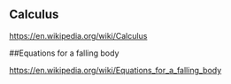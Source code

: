 ## Calculus

https://en.wikipedia.org/wiki/Calculus

##Equations for a falling body

https://en.wikipedia.org/wiki/Equations_for_a_falling_body